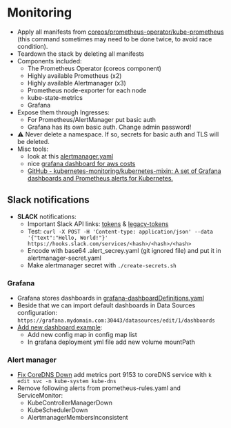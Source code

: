 # Monitoring 
* Apply all manifests from [coreos/prometheus-operator/kube-prometheus](https://github.com/coreos/prometheus-operator/tree/master/contrib/kube-prometheus#alertmanager-configuration) (this command sometimes may need to be done twice, to avoid race condition).
* Teardown the stack by deleting all manifests
* Components included:
	* The Prometheus Operator (coreos component)
	* Highly available Prometheus (x2)
	* Highly available Alertmanager (x3)
	* Prometheus node-exporter for each node
	* kube-state-metrics
	* Grafana
* Expose them through Ingresses:
	* For Prometheus/AlertManager put basic auth
	* Grafana has its own basic auth. Change admin password!
* ⚠️ Never delete a namespace. If so, secrets for basic auth and TLS will be deleted.
* Misc tools:
	* look at this [alertmanager.yaml](https://github.com/camilb/prometheus-kubernetes/blob/master/assets/alertmanager/alertmanager.yaml)
	* nice [grafana dashboard for aws costs](https://grafana.com/dashboards/6873)
	* [GitHub - kubernetes-monitoring/kubernetes-mixin: A set of Grafana dashboards and Prometheus alerts for Kubernetes.](https://github.com/kubernetes-monitoring/kubernetes-mixin)
	
## Slack notifications
* **SLACK** notifications:
	* Important Slack API links: [tokens](https://api.slack.com/tokens) & [legacy-tokens](https://api.slack.com/custom-integrations/legacy-tokens)
	* Test: `curl -X POST -H 'Content-type: application/json' --data '{"text":"Hello, World!"}' https://hooks.slack.com/services/<hash>/<hash>/<hash>`
	* Encode with base64 .alert_secrey.yaml (git ignored file) and put it in alertmanager-secret.yaml
	* Make alertmanager secret with `./create-secrets.sh`

### Grafana
* Grafana stores dashboards in [grafana-dashboardDefinitions.yaml](https://github.com/Aracki/gobernetes/blob/master/k8s_manifests/monitoring/grafana-dashboardDefinitions.yaml)
* Beside that we can import default dashboards in Data Sources configuration:  `https://grafana.mydomain.com:30443/datasources/edit/1/dashboards`
* [Add new dashboard example](https://github.com/Aracki/gobernetes/commit/bab89c23410c0fc4ff00f36c5a7ea157f0a3e30d):
	* Add new config map in config map list
	* In grafana deployment yml file add new volume mountPath

### Alert manager
* [Fix CoreDNS Down](https://github.com/coreos/prometheus-operator/issues/2278) add metrics port  9153 to coreDNS service with `k edit svc -n kube-system kube-dns`
* Remove following alerts from prometheus-rules.yaml and ServiceMonitor:
	* KubeControllerManagerDown
	* KubeSchedulerDown
	* AlertmanagerMembersInconsistent